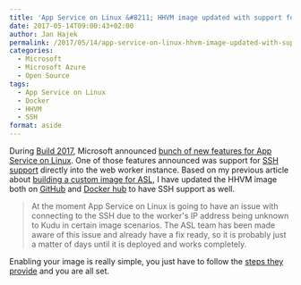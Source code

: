 ```yaml
---
title: 'App Service on Linux &#8211; HHVM image updated with support for SSH'
date: 2017-05-14T09:00:43+02:00
author: Jan Hajek
permalink: /2017/05/14/app-service-on-linux-hhvm-image-updated-with-support-for-ssh/
categories:
  - Microsoft
  - Microsoft Azure
  - Open Source
tags:
  - App Service on Linux
  - Docker
  - HHVM
  - SSH
format: aside
---
```

During <a href="https://channel9.msdn.com/Events/Build/2017">Build 2017</a>, Microsoft announced <a href="https://azure.microsoft.com/en-us/blog/see-whats-new-for-azure-app-service-on-linux-preview/">bunch of new features for App Service on Linux</a>. One of those features announced was support for <a href="https://docs.microsoft.com/en-us/azure/app-service-web/app-service-linux-ssh-support">SSH support</a> directly into the web worker instance. Based on my previous article about <a href="https://hajekj.net/2016/12/25/building-custom-docker-images-for-use-in-app-service-on-linux/">building a custom image for ASL</a>, I have updated the HHVM image both on <a href="https://github.com/TheNetworg/appsvc-hhvm/">GitHub</a> and <a href="https://hub.docker.com/r/thenetworg/appsvc-hhvm/">Docker hub</a> to have SSH support as well.

<!--more-->
<blockquote>At the moment App Service on Linux is going to have an issue with connecting to the SSH due to the worker's IP address being unknown to Kudu in certain image scenarios. The ASL team has been made aware of this issue and already have a fix ready, so it is probably just a matter of days until it is deployed and works completely.</blockquote>
Enabling your image is really simple, you just have to follow the <a href="https://docs.microsoft.com/en-us/azure/app-service-web/app-service-linux-ssh-support">steps they provide</a> and you are all set.